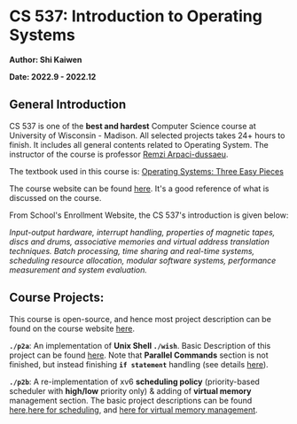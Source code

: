# CS 537: Introduction to Operating Systems

**Author: Shi Kaiwen**
<br>

**Date: 2022.9 - 2022.12**

## General Introduction
CS 537 is one of the **best and hardest** Computer Science course at University of Wisconsin - Madison. All selected projects takes 24+ hours to finish. It includes all general contents related to Operating System. The instructor of the course is professor [Remzi Arpaci-dussaeu](https://pages.cs.wisc.edu/~remzi/).

The textbook used in this course is: [Operating Systems: Three Easy Pieces](https://pages.cs.wisc.edu/~remzi/OSTEP/)

The course website can be found [here](https://pages.cs.wisc.edu/~remzi/Classes/537/Fall2022/). It's a good reference of what is discussed on the course.

From School's Enrollment Website, the CS 537's introduction is given below:

*Input-output hardware, interrupt handling, properties of magnetic tapes, discs and drums, associative memories and virtual address translation techniques. Batch processing, time sharing and real-time systems, scheduling resource allocation, modular software systems, performance measurement and system evaluation.*

## Course Projects:

This course is open-source, and hence most project description can be found on the course website [here](https://pages.cs.wisc.edu/~remzi/Classes/537/Fall2022/).

**`./p2a`**: An implementation of **Unix Shell `./wish`**. Basic Description of this project can be found [here](https://github.com/remzi-arpacidusseau/ostep-projects/tree/master/processes-shell). Note that **Parallel Commands** section is not finished, but instead finishing **`if statement`** handling (see details [here](https://github.com/remzi-arpacidusseau/ostep-projects/tree/master/processes-shell)).

**`./p2b`**: A re-implementation of xv6 **scheduling policy** (priority-based scheduler with **high/low** priority only) & adding of **virtual memory** management section. The basic project descriptions can be found [here](https://pages.cs.wisc.edu/~remzi/Classes/537/Fall2022/Projects/p2b.html),[here for scheduling](https://github.com/remzi-arpacidusseau/ostep-projects/tree/master/scheduling-xv6-lottery), and [here for virtual memory management](https://github.com/remzi-arpacidusseau/ostep-projects/tree/master/scheduling-xv6-lottery).


